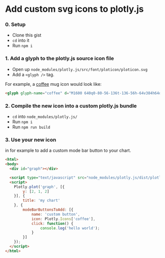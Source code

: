 # Add custom svg icons to plotly.js

### 0. Setup

- Clone this gist
- `cd` into it
- Run `npm i`

### 1. Add a glyph to the plotly.js source icon file

- Open up `node_modules/plotly.js/src/font/ploticon/ploticon.svg`
- Add a `<glyph />` tag.

For example, a
[coffee](https://raw.githubusercontent.com/encharm/Font-Awesome-SVG-PNG/master/black/svg/coffee.svg)
mug icon would look like:

```html
<glyph glyph-name="coffee" d="M1600 640q0-80-56-136t-136-56h-64v384h64q80 0 136-56t56-136zm-1664 768h1792q0 106-75 181t-181 75h-1280q-106 0-181-75t-75-181zm1856-768q0 159-112.5 271.5t-271.5 112.5h-64v32q0 92-66 158t-158 66h-704q-92 0-158-66t-66-158v-736q0-26 19-45t45-19h1152q159 0 271.5 112.5t112.5 271.5z"/>
```

### 2. Compile the new icon into a custom plotly.js bundle

- `cd` into `node_modules/plotly.js/`
- Run `npm i`
- Run `npm run build`

### 3. Use your new icon

in for example to add a custom mode bar button to your chart.

```html
<html>
<body>
  <div id="graph"></div>

  <script type="text/javascript" src="node_modules/plotly.js/dist/plotly.js"></script>
  <script>
    Plotly.plot('graph', [{
        y: [2, 1, 2]
    }], {
        title: 'my chart'   
    }, {
        modeBarButtonsToAdd: [{
            name: 'custom button',
            icon: Plotly.Icons['coffee'],
            click: function() {
                console.log('hello world');     
            }
        }] 
    });
  </script>
</html>

```
